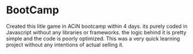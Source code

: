 # BootCamp
Created this litle game in ACiN bootcamp within 4 days. its purely coded in Javascript without any libraries or frameworks. the logic behind it
is pretty simple and the code is poorly optimized. This was a very quick learning project without any intentions of actual selling it.

